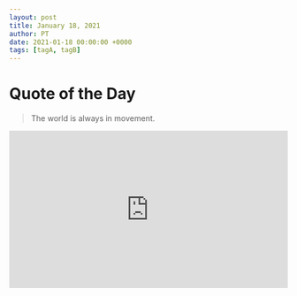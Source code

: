 ```yaml
---
layout: post
title: January 18, 2021
author: PT
date: 2021-01-18 00:00:00 +0000
tags: [tagA, tagB]
---
```


# Quote of the Day
> The world is always in movement.
<iframe src="https://giphy.com/embed/MofD6FusyLKzktNYPp" width="100%" height="285" frameBorder="0" class="giphy-embed" allowFullScreen></iframe>